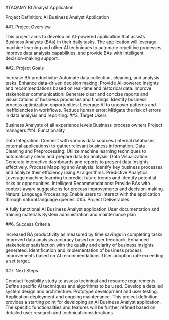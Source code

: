 #TAQAMY BI Analyst Application

Project Definition: AI Business Analyst Application

##1. Project Overview

This project aims to develop an AI-powered application that assists Business Analysts (BAs) in their daily tasks. The application will leverage machine learning and other AI techniques to automate repetitive processes, improve data analysis capabilities, and provide BAs with intelligent decision-making support.

##2. Project Goals

Increase BA productivity: Automate data collection, cleaning, and analysis tasks.
Enhance data-driven decision making: Provide AI-powered insights and recommendations based on real-time and historical data.
Improve stakeholder communication: Generate clear and concise reports and visualizations of business processes and findings.
Identify business process optimization opportunities: Leverage AI to uncover patterns and inefficiencies in workflows.
Reduce human error: Mitigate the risk of errors in data analysis and reporting.
##3. Target Users

Business Analysts of all experience levels
Business process owners
Project managers
##4. Functionality

Data Integration: Connect with various data sources (internal databases, external applications) to gather relevant business information.
Data Cleaning and Preprocessing: Utilize machine learning techniques to automatically clean and prepare data for analysis.
Data Visualization: Generate interactive dashboards and reports to present data insights effectively.
Process Mapping and Analysis: Identify key business processes and analyze their efficiency using AI algorithms.
Predictive Analytics: Leverage machine learning to predict future trends and identify potential risks or opportunities.
Intelligent Recommendations: Provide BAs with context-aware suggestions for process improvements and decision-making.
Natural Language Processing: Enable users to interact with the application through natural language queries.
##5. Project Deliverables

A fully functional AI Business Analyst application
User documentation and training materials
System administration and maintenance plan

##6. Success Criteria

Increased BA productivity as measured by time savings in completing tasks.
Improved data analysis accuracy based on user feedback.
Enhanced stakeholder satisfaction with the quality and clarity of business insights generated.
Identification and implementation of business process improvements based on AI recommendations.
User adoption rate exceeding a set target.

##7.  Next Steps

Conduct feasibility study to assess technical and resource requirements.
Define specific AI techniques and algorithms to be used.
Develop a detailed system design and architecture.
Prototype development and user testing.
Application deployment and ongoing maintenance.
This project definition provides a starting point for developing an AI Business Analyst application.  The specific functionalities and features will be further refined based on detailed user research and technical considerations.
